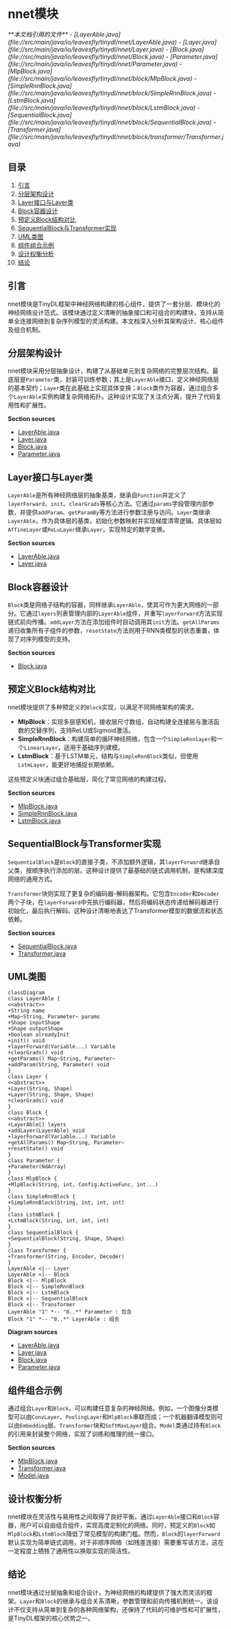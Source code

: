 # nnet模块

<cite>
**本文档引用的文件**
- [LayerAble.java](file://src/main/java/io/leavesfly/tinydl/nnet/LayerAble.java)
- [Layer.java](file://src/main/java/io/leavesfly/tinydl/nnet/Layer.java)
- [Block.java](file://src/main/java/io/leavesfly/tinydl/nnet/Block.java)
- [Parameter.java](file://src/main/java/io/leavesfly/tinydl/nnet/Parameter.java)
- [MlpBlock.java](file://src/main/java/io/leavesfly/tinydl/nnet/block/MlpBlock.java)
- [SimpleRnnBlock.java](file://src/main/java/io/leavesfly/tinydl/nnet/block/SimpleRnnBlock.java)
- [LstmBlock.java](file://src/main/java/io/leavesfly/tinydl/nnet/block/LstmBlock.java)
- [SequentialBlock.java](file://src/main/java/io/leavesfly/tinydl/nnet/block/SequentialBlock.java)
- [Transformer.java](file://src/main/java/io/leavesfly/tinydl/nnet/block/transformer/Transformer.java)
</cite>

## 目录
1. [引言](#引言)
2. [分层架构设计](#分层架构设计)
3. [Layer接口与Layer类](#layer接口与layer类)
4. [Block容器设计](#block容器设计)
5. [预定义Block结构对比](#预定义block结构对比)
6. [SequentialBlock与Transformer实现](#sequentialblock与transformer实现)
7. [UML类图](#uml类图)
8. [组件组合示例](#组件组合示例)
9. [设计权衡分析](#设计权衡分析)
10. [结论](#结论)

## 引言
nnet模块是TinyDL框架中神经网络构建的核心组件，提供了一套分层、模块化的神经网络设计范式。该模块通过定义清晰的抽象接口和可组合的构建块，支持从简单全连接网络到复杂序列模型的灵活构建。本文档深入分析其架构设计、核心组件及组合机制。

## 分层架构设计
nnet模块采用分层抽象设计，构建了从基础单元到复杂网络的完整层次结构。最底层是`Parameter`类，封装可训练参数；其上是`LayerAble`接口，定义神经网络层的基本契约；`Layer`类在此基础上实现具体变换；`Block`类作为容器，通过组合多个`LayerAble`实例构建复杂网络拓扑。这种设计实现了关注点分离，提升了代码复用性和扩展性。

**Section sources**
- [LayerAble.java](file://src/main/java/io/leavesfly/tinydl/nnet/LayerAble.java#L13-L82)
- [Layer.java](file://src/main/java/io/leavesfly/tinydl/nnet/Layer.java#L11-L33)
- [Block.java](file://src/main/java/io/leavesfly/tinydl/nnet/Block.java#L14-L89)
- [Parameter.java](file://src/main/java/io/leavesfly/tinydl/nnet/Parameter.java#L1-L13)

## Layer接口与Layer类
`LayerAble`是所有神经网络层的抽象基类，继承自`Function`并定义了`layerForward`、`init`、`clearGrads`等核心方法。它通过`params`字段管理内部参数，并提供`addParam`、`getParamBy`等方法进行参数注册与访问。`Layer`类继承`LayerAble`，作为具体层的基类，初始化参数映射并实现梯度清零逻辑。具体层如`AffineLayer`或`ReLuLayer`继承`Layer`，实现特定的数学变换。

**Section sources**
- [LayerAble.java](file://src/main/java/io/leavesfly/tinydl/nnet/LayerAble.java#L13-L82)
- [Layer.java](file://src/main/java/io/leavesfly/tinydl/nnet/Layer.java#L11-L33)

## Block容器设计
`Block`类是网络子结构的容器，同样继承`LayerAble`，使其可作为更大网络的一部分。它通过`layers`列表管理内部的`LayerAble`组件，并重写`layerForward`方法实现链式前向传播。`addLayer`方法在添加组件时自动调用其`init`方法。`getAllParams`递归收集所有子组件的参数，`resetState`方法则用于RNN类模型的状态重置，体现了对序列模型的支持。

**Section sources**
- [Block.java](file://src/main/java/io/leavesfly/tinydl/nnet/Block.java#L14-L89)

## 预定义Block结构对比
nnet模块提供了多种预定义的`Block`实现，以满足不同网络架构的需求。

- **MlpBlock**：实现多层感知机，接收层尺寸数组，自动构建全连接层与激活函数的交替序列，支持ReLU或Sigmoid激活。
- **SimpleRnnBlock**：构建简单的循环神经网络，包含一个`SimpleRnnlayer`和一个`LinearLayer`，适用于基础序列建模。
- **LstmBlock**：基于LSTM单元，结构与`SimpleRnnBlock`类似，但使用`LstmLayer`，能更好地捕捉长期依赖。

这些预定义块通过组合基础层，简化了常见网络的构建过程。

**Section sources**
- [MlpBlock.java](file://src/main/java/io/leavesfly/tinydl/nnet/block/MlpBlock.java#L16-L41)
- [SimpleRnnBlock.java](file://src/main/java/io/leavesfly/tinydl/nnet/block/SimpleRnnBlock.java#L11-L38)
- [LstmBlock.java](file://src/main/java/io/leavesfly/tinydl/nnet/block/LstmBlock.java#L8-L36)

## SequentialBlock与Transformer实现
`SequentialBlock`是`Block`的直接子类，不添加额外逻辑，其`layerForward`继承自父类，按顺序执行添加的层。这种设计提供了最基础的链式调用机制，是构建深度网络的通用方式。

`Transformer`块则实现了更复杂的编码器-解码器架构。它包含`Encoder`和`Decoder`两个子块，在`layerForward`中先执行编码器，然后将编码状态传递给解码器进行初始化，最后执行解码。这种设计清晰地表达了Transformer模型的数据流和状态依赖。

**Section sources**
- [SequentialBlock.java](file://src/main/java/io/leavesfly/tinydl/nnet/block/SequentialBlock.java#L9-L20)
- [Transformer.java](file://src/main/java/io/leavesfly/tinydl/nnet/block/transformer/Transformer.java#L17-L46)

## UML类图
```mermaid
classDiagram
class LayerAble {
<<abstract>>
+String name
+Map~String, Parameter~ params
+Shape inputShape
+Shape outputShape
+boolean alreadyInit
+init() void
+layerForward(Variable...) Variable
+clearGrads() void
+getParams() Map~String, Parameter~
+addParam(String, Parameter) void
}
class Layer {
<<abstract>>
+Layer(String, Shape)
+Layer(String, Shape, Shape)
+clearGrads() void
}
class Block {
<<abstract>>
+LayerAble[] layers
+addLayer(LayerAble) void
+layerForward(Variable...) Variable
+getAllParams() Map~String, Parameter~
+resetState() void
}
class Parameter {
+Parameter(NdArray)
}
class MlpBlock {
+MlpBlock(String, int, Config.ActiveFunc, int...)
}
class SimpleRnnBlock {
+SimpleRnnBlock(String, int, int, int)
}
class LstmBlock {
+LstmBlock(String, int, int, int)
}
class SequentialBlock {
+SequentialBlock(String, Shape, Shape)
}
class Transformer {
+Transformer(String, Encoder, Decoder)
}
LayerAble <|-- Layer
LayerAble <|-- Block
Block <|-- MlpBlock
Block <|-- SimpleRnnBlock
Block <|-- LstmBlock
Block <|-- SequentialBlock
Block <|-- Transformer
LayerAble "1" *-- "0..*" Parameter : 包含
Block "1" *-- "0..*" LayerAble : 组合
```

**Diagram sources**
- [LayerAble.java](file://src/main/java/io/leavesfly/tinydl/nnet/LayerAble.java#L13-L82)
- [Layer.java](file://src/main/java/io/leavesfly/tinydl/nnet/Layer.java#L11-L33)
- [Block.java](file://src/main/java/io/leavesfly/tinydl/nnet/Block.java#L14-L89)
- [Parameter.java](file://src/main/java/io/leavesfly/tinydl/nnet/Parameter.java#L1-L13)

## 组件组合示例
通过组合`Layer`和`Block`，可以构建任意复杂的神经网络。例如，一个图像分类模型可以由`ConvLayer`、`PoolingLayer`和`MlpBlock`串联而成；一个机器翻译模型则可以由`Embedding`层、`Transformer`块和`SoftMaxLayer`组合。`Model`类通过持有`Block`的引用来封装整个网络，实现了训练和推理的统一接口。

**Section sources**
- [MlpBlock.java](file://src/main/java/io/leavesfly/tinydl/nnet/block/MlpBlock.java#L16-L41)
- [Transformer.java](file://src/main/java/io/leavesfly/tinydl/nnet/block/transformer/Transformer.java#L17-L46)
- [Model.java](file://src/main/java/io/leavesfly/tinydl/mlearning/Model.java#L21-L21)

## 设计权衡分析
nnet模块在灵活性与易用性之间取得了良好平衡。通过`LayerAble`接口和`Block`容器，用户可以自由组合组件，实现高度定制化的网络。同时，预定义的`Block`如`MlpBlock`和`LstmBlock`降低了常见模型的构建门槛。然而，`Block`的`layerForward`默认实现为简单链式调用，对于非顺序网络（如残差连接）需要重写该方法，这在一定程度上牺牲了通用性以换取实现的简洁性。

## 结论
nnet模块通过分层抽象和组合设计，为神经网络的构建提供了强大而灵活的框架。`Layer`和`Block`的继承与组合关系清晰，参数管理和前向传播机制统一。该设计不仅支持从简单到复杂的各种网络架构，还保持了代码的可维护性和可扩展性，是TinyDL框架的核心优势之一。